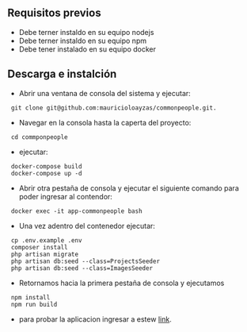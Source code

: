 ## Requisitos previos
- Debe terner instaldo en su equipo nodejs
- Debe terner instaldo en su equipo npm
- Debe tener instalado en su equipo docker
## Descarga e instalción
- Abrir una ventana de consola del sistema y ejecutar: 
```
 git clone git@github.com:mauricioloayzas/commonpeople.git.
```
- Navegar en la consola hasta la caperta del proyecto: 
```
 cd commponpeople
```
- ejecutar:
```
 docker-compose build
 docker-compose up -d
```
- Abrir otra pestaña de consola y ejecutar el siguiente comando para poder ingresar al contendor:
```
 docker exec -it app-commonpeople bash
```
- Una vez adentro del contenedor ejecutar:
```
 cp .env.example .env
 composer install
 php artisan migrate
 php artisan db:seed --class=ProjectsSeeder
 php artisan db:seed --class=ImagesSeeder
```
- Retornamos hacia la primera pestaña de consola y ejecutamos
```
 npm install
 npm run build
```
- para probar la aplicacion ingresar a estew [link](http://localhost/home).
